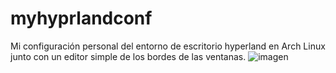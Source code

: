 # myhyprlandconf
Mi configuración personal del entorno de escritorio hyperland en Arch Linux junto con un editor simple de los bordes de las ventanas.
![imagen](https://github.com/user-attachments/assets/414fbbdd-a4b3-47f8-a7dc-37860e3d8834)
